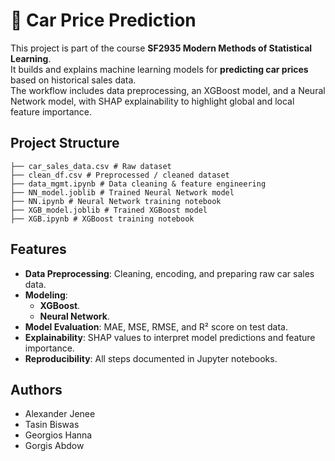 # 🚗 Car Price Prediction  
This project is part of the course **SF2935 Modern Methods of Statistical Learning**.  
It builds and explains machine learning models for **predicting car prices** based on historical sales data.  
The workflow includes data preprocessing, an XGBoost model, and a Neural Network model, with SHAP explainability to highlight global and local feature importance.  
   

## Project Structure
```  
├── car_sales_data.csv # Raw dataset
├── clean_df.csv # Preprocessed / cleaned dataset
├── data_mgmt.ipynb # Data cleaning & feature engineering
├── NN_model.joblib # Trained Neural Network model
├── NN.ipynb # Neural Network training notebook
├── XGB_model.joblib # Trained XGBoost model
├── XGB.ipynb # XGBoost training notebook
```


## Features  
- **Data Preprocessing**: Cleaning, encoding, and preparing raw car sales data.  
- **Modeling**:  
  - **XGBoost**. 
  - **Neural Network**.
- **Model Evaluation**: MAE, MSE, RMSE, and R² score on test data.
- **Explainability**: SHAP values to interpret model predictions and feature importance.  
- **Reproducibility**: All steps documented in Jupyter notebooks.  


## Authors  
- Alexander Jenee
- Tasin Biswas
- Georgios Hanna
- Gorgis Abdow  
